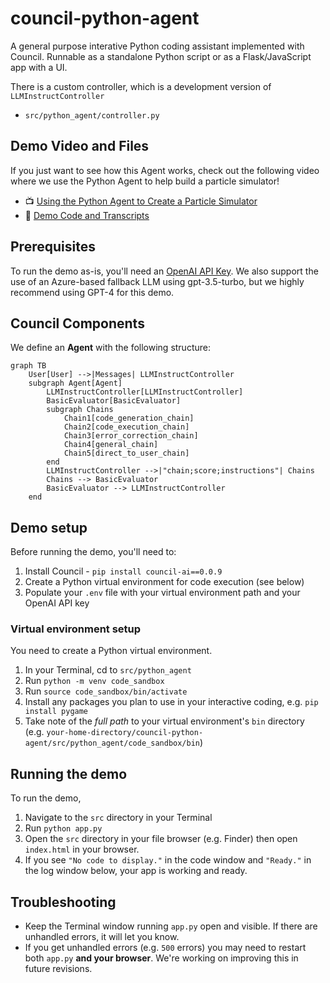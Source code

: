 # council-python-agent

A general purpose interative Python coding assistant implemented with Council. Runnable as a standalone Python script or as a Flask/JavaScript app with a UI.

There is a custom controller, which is a development version of `LLMInstructController`
- `src/python_agent/controller.py`

## Demo Video and Files

If you just want to see how this Agent works, check out the following video where we use the Python Agent to help build a particle simulator!

- 📺 [Using the Python Agent to Create a Particle Simulator](https://drive.google.com/file/d/1kBJI16O670E-GeQA3AeXuJACsQHdQp7N/view?usp=sharing)
- 📄 [Demo Code and Transcripts](./demo_files/)

## Prerequisites

To run the demo as-is, you'll need an [OpenAI API Key](https://platform.openai.com/account/org-settings). We also support the use of an Azure-based fallback LLM using gpt-3.5-turbo, but we highly recommend using GPT-4 for this demo. 

## Council Components

We define an **Agent** with the following structure:

```mermaid
graph TB
    User[User] -->|Messages| LLMInstructController
    subgraph Agent[Agent]
        LLMInstructController[LLMInstructController]
        BasicEvaluator[BasicEvaluator]
        subgraph Chains
            Chain1[code_generation_chain]
            Chain2[code_execution_chain]
            Chain3[error_correction_chain]
            Chain4[general_chain]
            Chain5[direct_to_user_chain]
        end
        LLMInstructController -->|"chain;score;instructions"| Chains
        Chains --> BasicEvaluator
        BasicEvaluator --> LLMInstructController
    end
```

## Demo setup

Before running the demo, you'll need to:
1. Install Council - `pip install council-ai==0.0.9`
2. Create a Python virtual environment for code execution (see below)
3. Populate your `.env` file with your virtual environment path and your OpenAI API key

### Virtual environment setup

You need to create a Python virtual environment.
1. In your Terminal, cd to `src/python_agent`
2. Run `python -m venv code_sandbox`
3. Run `source code_sandbox/bin/activate`
4. Install any packages you plan to use in your interactive coding, e.g. `pip install pygame`
5. Take note of the *full path* to your virtual environment's `bin` directory (e.g. `your-home-directory/council-python-agent/src/python_agent/code_sandbox/bin`)

## Running the demo

To run the demo, 
1. Navigate to the `src` directory in your Terminal
2. Run `python app.py`
3. Open the `src` directory in your file browser (e.g. Finder) then open `index.html` in your browser.
4. If you see `"No code to display."` in the code window and `"Ready."` in the log window below, your app is working and ready.

## Troubleshooting

- Keep the Terminal window running `app.py` open and visible. If there are unhandled errors, it will let you know. 
- If you get unhandled errors (e.g. `500` errors) you may need to restart both `app.py` **and your browser**. We're working on improving this in future revisions.